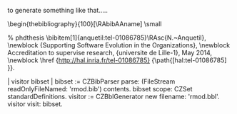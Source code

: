 to generate something like that..... 


\begin{thebibliography}{100}[\RAbibAAname]
\small

% phdthesis
\bibitem[1]{anquetil:tel-01086785}\RAsc{N.~Anquetil},
\newblock {Supporting Software Evolution in the Organizations},
\newblock Accreditation to supervise research, {universite de Lille-1}, May
  2014,
\newblock \href {http://hal.inria.fr/tel-01086785} {\path{[hal:tel-01086785]
  }}.


| visitor bibset |
bibset := CZBibParser parse: (FileStream readOnlyFileNamed: 'rmod.bib') contents.
bibset scope: CZSet standardDefinitions.
visitor := CZBblGenerator new filename: 'rmod.bbl'.
visitor visit: bibset.
